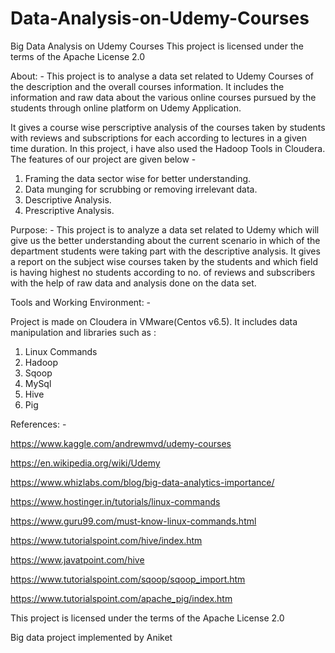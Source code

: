 # Data-Analysis-on-Udemy-Courses
Big Data Analysis on Udemy Courses
This project is licensed under the terms of the Apache License 2.0

About: -
This project is to analyse a data set related to Udemy Courses of the description and the overall courses 
information. It includes the information and raw data about the various online courses pursued by the students through online platform on Udemy Application.

It gives a course wise perscriptive analysis of the courses taken by students with reviews and subscriptions for each according to lectures in a given time duration. In this project, i have also used the Hadoop Tools in Cloudera. The features of our project are given below -
1.	Framing the data sector wise for better understanding.
2.	Data munging for scrubbing or removing irrelevant data.
3.	Descriptive Analysis.
4. Prescriptive Analysis.

Purpose: -
This project is to analyze a data set related to Udemy which will give us the better understanding about the current scenario in which of the department students were taking part with the descriptive analysis. It gives a report on the subject wise courses taken by the students and which field is having highest no students according to no. of reviews and subscribers with the help of raw data and analysis done on the data set.

Tools and Working Environment: -

Project is made on Cloudera in VMware(Centos v6.5). It includes data manipulation and libraries such as :
1.	Linux Commands
2.	Hadoop
3.	Sqoop
4.	MySql
5.	Hive
6.	Pig

References: -

https://www.kaggle.com/andrewmvd/udemy-courses

https://en.wikipedia.org/wiki/Udemy

https://www.whizlabs.com/blog/big-data-analytics-importance/

https://www.hostinger.in/tutorials/linux-commands

https://www.guru99.com/must-know-linux-commands.html

https://www.tutorialspoint.com/hive/index.htm

https://www.javatpoint.com/hive

https://www.tutorialspoint.com/sqoop/sqoop_import.htm

https://www.tutorialspoint.com/apache_pig/index.htm

This project is licensed under the terms of the Apache License 2.0

Big data project implemented by Aniket

